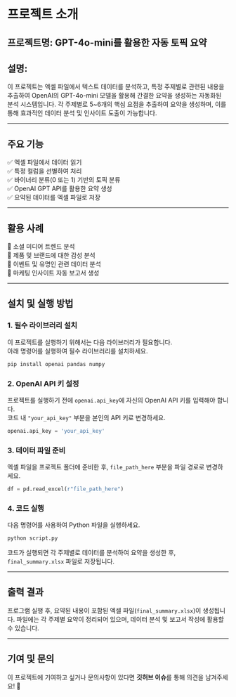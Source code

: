 # **프로젝트 소개**

## **프로젝트명:** GPT-4o-mini를 활용한 자동 토픽 요약

## **설명:**  
이 프로젝트는 엑셀 파일에서 텍스트 데이터를 분석하고, 특정 주제별로 관련된 내용을 추출하여 OpenAI의 GPT-4o-mini 모델을 활용해 간결한 요약을 생성하는 자동화된 분석 시스템입니다. 각 주제별로 5~6개의 핵심 요점을 추출하여 요약을 생성하며, 이를 통해 효과적인 데이터 분석 및 인사이트 도출이 가능합니다.

---

## **주요 기능**
✅ 엑셀 파일에서 데이터 읽기  
✅ 특정 컬럼을 선별하여 처리  
✅ 바이너리 분류(0 또는 1) 기반의 토픽 분류  
✅ OpenAI GPT API를 활용한 요약 생성  
✅ 요약된 데이터를 엑셀 파일로 저장  

---

## **활용 사례**
🔹 소셜 미디어 트렌드 분석  
🔹 제품 및 브랜드에 대한 감성 분석  
🔹 이벤트 및 유명인 관련 데이터 분석  
🔹 마케팅 인사이트 자동 보고서 생성  

---

## **설치 및 실행 방법**

### **1. 필수 라이브러리 설치**
이 프로젝트를 실행하기 위해서는 다음 라이브러리가 필요합니다.  
아래 명령어를 실행하여 필수 라이브러리를 설치하세요.

```bash
pip install openai pandas numpy
```

### **2. OpenAI API 키 설정**  
프로젝트를 실행하기 전에 `openai.api_key`에 자신의 OpenAI API 키를 입력해야 합니다.  
코드 내 `"your_api_key"` 부분을 본인의 API 키로 변경하세요.

```python
openai.api_key = 'your_api_key'
```

### **3. 데이터 파일 준비**
엑셀 파일을 프로젝트 폴더에 준비한 후, `file_path_here` 부분을 파일 경로로 변경하세요.

```python
df = pd.read_excel(r"file_path_here")
```

### **4. 코드 실행**
다음 명령어를 사용하여 Python 파일을 실행하세요.

```bash
python script.py
```

코드가 실행되면 각 주제별로 데이터를 분석하여 요약을 생성한 후, `final_summary.xlsx` 파일로 저장됩니다.

---

## **출력 결과**
프로그램 실행 후, 요약된 내용이 포함된 엑셀 파일(`final_summary.xlsx`)이 생성됩니다. 파일에는 각 주제별 요약이 정리되어 있으며, 데이터 분석 및 보고서 작성에 활용할 수 있습니다.

---

## **기여 및 문의**
이 프로젝트에 기여하고 싶거나 문의사항이 있다면 **깃허브 이슈**를 통해 의견을 남겨주세요! 🚀
